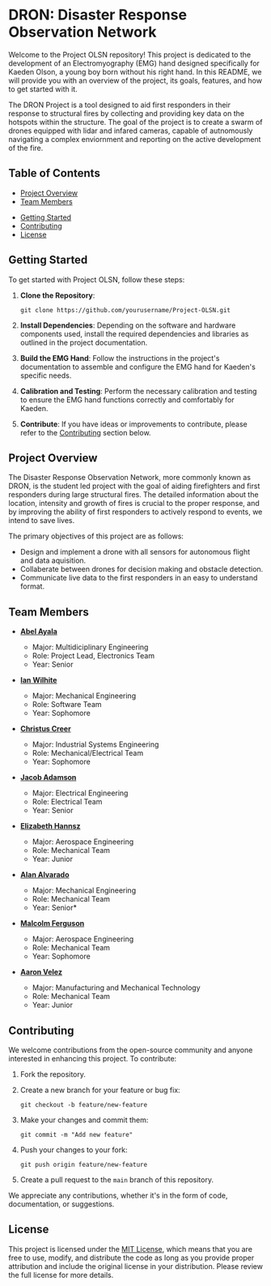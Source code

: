 # DRON: Disaster Response Observation Network

Welcome to the Project OLSN repository! This project is dedicated to the development of an Electromyography (EMG) hand designed specifically for Kaeden Olson, a young boy born without his right hand. In this README, we will provide you with an overview of the project, its goals, features, and how to get started with it.

The DRON Project is a tool designed to aid first responders in their response to structural fires by collecting and providing key data on the hotspots within the structure. The goal of the project is to create a swarm of drones equipped with lidar and infared cameras, capable of autnomously navigating a complex enviornment and reporting on the active development of the fire.

## Table of Contents

- [Project Overview](#project-overview)
- [Team Members](#team-members)
<!--- [Key Features](#key-features)-->
- [Getting Started](#getting-started)
- [Contributing](#contributing)
- [License](#license)
  
<!--
## Key Features

- **EMG Control**: The EMG hand allows Kaeden to control its movements and grip through muscle signals, providing a natural and intuitive user experience.

- **Customization**: The hand is personalized to Kaeden's specific needs, ensuring a comfortable fit and optimal functionality.

- **User-Friendly Interface**: The interface is designed to be easy to use and configure, making it accessible for Kaeden and their caregivers.

- **Continuous Improvement**: We are committed to ongoing development, incorporating feedback and advancements in EMG technology to enhance the hand's performance and capabilities.


-->

## Getting Started

To get started with Project OLSN, follow these steps:

1. **Clone the Repository**:
   ```
   git clone https://github.com/yourusername/Project-OLSN.git
   ```

2. **Install Dependencies**: Depending on the software and hardware components used, install the required dependencies and libraries as outlined in the project documentation.

3. **Build the EMG Hand**: Follow the instructions in the project's documentation to assemble and configure the EMG hand for Kaeden's specific needs.

4. **Calibration and Testing**: Perform the necessary calibration and testing to ensure the EMG hand functions correctly and comfortably for Kaeden.

5. **Contribute**: If you have ideas or improvements to contribute, please refer to the [Contributing](#contributing) section below.

## Project Overview

The Disaster Response Observation Network, more commonly known as DRON, is the student led project with the goal of aiding firefighters and first responders during large structural fires. The detailed information about the location, intensity and growth of fires is crucial to the proper response, and by improving the ability of first responders to actively respond to events, we intend to save lives. 

The primary objectives of this project are as follows:
- Design and implement a drone with all sensors for autonomous flight and data aquisition.
- Collaberate between drones for decision making and obstacle detection.
- Communicate live data to the first responders in an easy to understand format.

## Team Members

- **[Abel Ayala](https://www.linkedin.com/in/ug-abel-ayala-co2024/)**
  - Major: Multidiciplinary Engineering
  - Role: Project Lead, Electronics Team
  - Year: Senior

- **[Ian Wilhite](https://www.linkedin.com/in/ian-wilhite)**
  - Major: Mechanical Engineering
  - Role: Software Team
  - Year: Sophomore

- **[Christus Creer](www.linkedin.com/in/fpchristuscreer)**
  - Major: Industrial Systems Engineering
  - Role: Mechanical/Electrical Team
  - Year: Sophomore

- **[Jacob Adamson](https://www.linkedin.com/in/jacob-adamson/)**
  - Major: Electrical Engineering
  - Role: Electrical Team
  - Year: Senior

- **[Elizabeth Hannsz](https://www.linkedin.com/in/elizabeth-hannsz-2932a51ba/)**
  - Major: Aerospace Engineering
  - Role: Mechanical Team
  - Year: Junior

- **[Alan Alvarado](www.linkedin.com/in/alan-alvarado-1797102ab)**
  - Major: Mechanical Engineering
  - Role: Mechanical Team
  - Year: Senior*

- **[Malcolm Ferguson](https://www.linkedin.com/in/malcolmkferguson)**
  - Major: Aerospace Engineering
  - Role: Mechanical Team
  - Year: Sophomore

- **[Aaron Velez](www.linkedin.com/in/aaron-velez-1083bb2b4)**
  - Major: Manufacturing and Mechanical Technology
  - Role: Mechanical Team
  - Year: Junior

## Contributing

We welcome contributions from the open-source community and anyone interested in enhancing this project. To contribute:

1. Fork the repository.

2. Create a new branch for your feature or bug fix:

   ```
   git checkout -b feature/new-feature
   ```

3. Make your changes and commit them:

   ```
   git commit -m "Add new feature"
   ```

4. Push your changes to your fork:

   ```
   git push origin feature/new-feature
   ```

5. Create a pull request to the `main` branch of this repository.

We appreciate any contributions, whether it's in the form of code, documentation, or suggestions.

## License

This project is licensed under the [MIT License](LICENSE), which means that you are free to use, modify, and distribute the code as long as you provide proper attribution and include the original license in your distribution. Please review the full license for more details.
